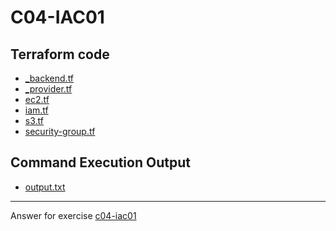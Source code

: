 # C04-IAC01

## Terraform code 
- [_backend.tf](https://github.com/devopsacademyau/academy/blob/marshalldaniel/c04-iac01/classes/04class/exercises/c04-iac01/marshalldaniel/_backend.tf)
- [_provider.tf](https://github.com/devopsacademyau/academy/blob/marshalldaniel/c04-iac01/classes/04class/exercises/c04-iac01/marshalldaniel/_provider.tf)
- [ec2.tf](https://github.com/devopsacademyau/academy/blob/marshalldaniel/c04-iac01/classes/04class/exercises/c04-iac01/marshalldaniel/ec2.tf)
- [iam.tf](https://github.com/devopsacademyau/academy/blob/marshalldaniel/c04-iac01/classes/04class/exercises/c04-iac01/marshalldaniel/iam.tf)
- [s3.tf](https://github.com/devopsacademyau/academy/blob/marshalldaniel/c04-iac01/classes/04class/exercises/c04-iac01/marshalldaniel/s3.tf)
- [security-group.tf](https://github.com/devopsacademyau/academy/blob/marshalldaniel/c04-iac01/classes/04class/exercises/c04-iac01/marshalldaniel/security-group.tf)

## Command Execution Output
- [output.txt](https://github.com/devopsacademyau/academy/blob/marshalldaniel/c04-iac01/classes/04class/exercises/c04-iac01/marshalldaniel/output.txt)

<!-- Don't change anything below this point-->
<!-- Before commiting, remove both commented lines--> 
***
Answer for exercise [c04-iac01](https://github.com/devopsacademyau/academy/blob/af71c8c5c94a36439854d642cc64ac103d8507e3/classes/04class/exercises/c04-iac01/README.md)